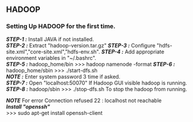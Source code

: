 ## HADOOP



### Setting Up HADOOP for the first time.


***STEP-1 :*** Install JAVA if not installed. <br> 
***STEP-2 :*** Extract "hadoop-version.tar.gz"
***STEP-3 :*** Configure "hdfs-site.xml","core-site.xml","hdfs-env.sh".
***STEP-4 :*** Add appropriate environment variables in "~/.bashrc". <br>
***STEP-5 :*** hadoop_home/bin >>> hadoop namenode -format
***STEP-6 :*** hadoop_home/sbin >>> ./start-dfs.sh <br>
		***NOTE :*** Enter system password 3 time if asked.<br>
***STEP-7 :*** Open "localhost:50070" If Hadoop GUI visible hadoop is running.
***STEP-8 :*** hadoop/sbin >>> ./stop-dfs.sh To stop the hadoop from running.


***NOTE*** For error Connection refused 22 : localhost not reachable <br>
		***Install "openssh"*** <br>
		>>> sudo apt-get install openssh-client <br>